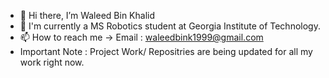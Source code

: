 - 👋 Hi there, I’m Waleed Bin Khalid
- 🔭 I'm currently a MS Robotics student at Georgia Institute of Technology.
- 📫 How to reach me -> Email : waleedbink1999@gmail.com
- Important Note : Project Work/ Repositries are being updated for all my work right now.

<!---
waleedbkhalid/waleedbkhalid is a ✨ special ✨ repository because its `README.md` (this file) appears on your GitHub profile.
You can click the Preview link to take a look at your changes.
--->
